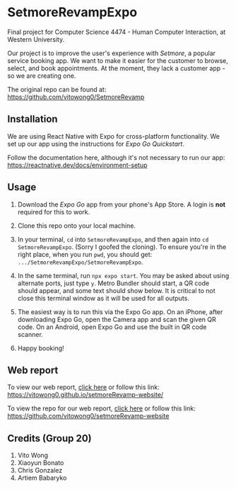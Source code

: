 # SetmoreRevampExpo
Final project for Computer Science 4474 - Human Computer Interaction, at Western University.

Our project is to improve the user's experience with _Setmore_, a popular service booking app. We want to make it easier for the customer to browse, select, and book appointments. At the moment, they lack a customer app - so we are creating one. 

The original repo can be found at: https://github.com/vitowong0/SetmoreRevamp
## Installation
We are using React Native with Expo for cross-platform functionality. We set up our app using the instructions for _Expo Go Quickstart_.

Follow the documentation here, although it's not necessary to run our app: https://reactnative.dev/docs/environment-setup

## Usage
1. Download the _Expo Go_ app from your phone's App Store. A login is **not** required for this to work. 

2. Clone this repo onto your local machine. 

3. In your terminal, `cd` into `SetmoreRevampExpo`, and then again into `cd SetmoreRevampExpo`. (Sorry I goofed the cloning). To ensure you're in the right place, when you run `pwd`, you should get: `.../SetmoreRevampExpo/SetmoreRevampExpo`.

4. In the same terminal, run `npx expo start`. You may be asked about using alternate ports, just type `y`. Metro Bundler should start, a QR code should appear, and some text should show below. It is critical to not close this terminal window as it will be used for all outputs.

5. The easiest way is to run this via the Expo Go app. On an iPhone, after downloading Expo Go, open the Camera app and scan the given QR code. On an Android, open Expo Go and use the built in QR code scanner.

6. Happy booking!

## Web report

To view our web report, [click here](https://vitowong0.github.io/setmoreRevamp-website/) or follow this link: https://vitowong0.github.io/setmoreRevamp-website/

To view the repo for our web report, [click here](https://github.com/vitowong0/setmoreRevamp-website) or follow this link: https://github.com/vitowong0/setmoreRevamp-website

## Credits (Group 20)
1. Vito Wong
2. Xiaoyun Bonato
3. Chris Gonzalez
4. Artiem Babaryko
